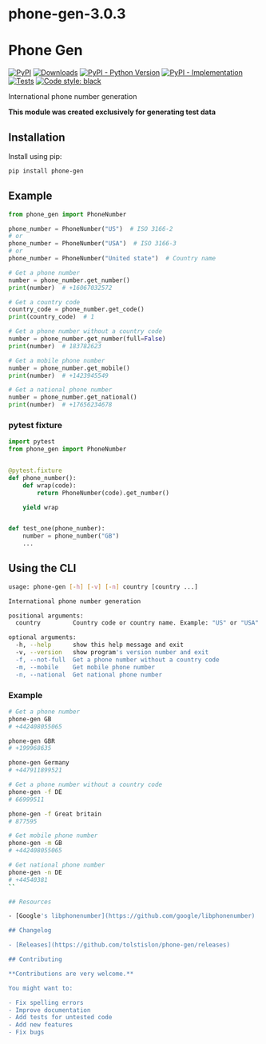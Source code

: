 # phone-gen-3.0.3

# Phone Gen

[![PyPI](https://img.shields.io/pypi/v/phone-gen?color=%2301a001&label=pypi&logo=version)](https://pypi.org/project/phone-gen/)
[![Downloads](https://pepy.tech/badge/phone-gen)](https://pepy.tech/project/phone-gen)
[![PyPI - Python Version](https://img.shields.io/pypi/pyversions/phone-gen.svg)](https://pypi.org/project/phone-gen/)
[![PyPI - Implementation](https://img.shields.io/pypi/implementation/phone-gen)](https://github.com/tolstislon/phone-gen)  
[![Tests](https://github.com/tolstislon/phone-gen/workflows/tests/badge.svg)](https://github.com/tolstislon/phone-gen/actions/workflows/python-package.yml)
[![Code style: black](https://img.shields.io/badge/code%20style-black-000000.svg)](https://github.com/psf/black)

International phone number generation

**This module was created exclusively for generating test data**

## Installation

Install using pip:

```bash
pip install phone-gen
```

## Example

```python
from phone_gen import PhoneNumber

phone_number = PhoneNumber("US")  # ISO 3166-2
# or
phone_number = PhoneNumber("USA")  # ISO 3166-3
# or
phone_number = PhoneNumber("United state")  # Country name

# Get a phone number
number = phone_number.get_number()
print(number)  # +16067032572

# Get a country code
country_code = phone_number.get_code()
print(country_code)  # 1

# Get a phone number without a country code
number = phone_number.get_number(full=False)
print(number)  # 183782623

# Get a mobile phone number
number = phone_number.get_mobile()
print(number)  # +1423945549

# Get a national phone number
number = phone_number.get_national()
print(number)  # +17656234678
```

### pytest fixture

```python
import pytest
from phone_gen import PhoneNumber


@pytest.fixture
def phone_number():
    def wrap(code):
        return PhoneNumber(code).get_number()

    yield wrap


def test_one(phone_number):
    number = phone_number("GB")
    ...
```

## Using the CLI

```bash
usage: phone-gen [-h] [-v] [-n] country [country ...]

International phone number generation

positional arguments:
  country         Country code or country name. Example: "US" or "USA" or "United state"

optional arguments:
  -h, --help      show this help message and exit
  -v, --version   show program's version number and exit
  -f, --not-full  Get a phone number without a country code
  -m, --mobile    Get mobile phone number
  -n, --national  Get national phone number
```

### Example

```bash
# Get a phone number
phone-gen GB
# +442408055065

phone-gen GBR
# +199968635

phone-gen Germany
# +447911899521

# Get a phone number without a country code
phone-gen -f DE
# 66999511

phone-gen -f Great britain
# 877595

# Get mobile phone number
phone-gen -m GB
# +442408055065

# Get national phone number
phone-gen -n DE
# +44540381
``

## Resources

- [Google's libphonenumber](https://github.com/google/libphonenumber)

## Changelog

- [Releases](https://github.com/tolstislon/phone-gen/releases)

## Contributing

**Contributions are very welcome.**

You might want to:

- Fix spelling errors
- Improve documentation
- Add tests for untested code
- Add new features
- Fix bugs
